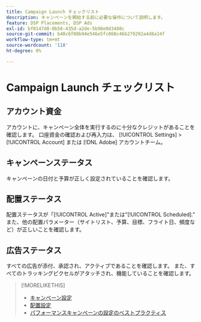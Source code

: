```yaml
---
title: Campaign Launch チェックリスト
description: キャンペーンを開始する前に必要な操作について説明します。
feature: DSP Placements, DSP Ads
exl-id: bf0147d0-0b58-435d-a2de-5b98e0d3488c
source-git-commit: b40c6f08b94e546e5fc068c46b279292a4d8a14f
workflow-type: tm+mt
source-wordcount: '118'
ht-degree: 0%

---
```


# Campaign Launch チェックリスト

## アカウント資金

アカウントに、キャンペーン全体を実行するのに十分なクレジットがあることを確認します。 口座資金の確認および再入力は、 [!UICONTROL Settings] > [!UICONTROL Account] または [!DNL Adobe] アカウントチーム。

## キャンペーンステータス

キャンペーンの日付と予算が正しく設定されていることを確認します。

## 配置ステータス

配置ステータスが「[!UICONTROL Active]&quot;または&quot;[!UICONTROL Scheduled].&quot; また、他の配置パラメーター（サイトリスト、予算、目標、フライト日、頻度など）が正しいことを確認します。

## 広告ステータス

すべての広告が添付、承認され、アクティブであることを確認します。 また、すべてのトラッキングピクセルがアタッチされ、機能していることを確認します。

>[!MORELIKETHIS]
>
>* [キャンペーン設定](/help/dsp/campaign-management/campaigns/campaign-settings.md)
>* [配置設定](/help/dsp/campaign-management/placements/placement-settings.md)
>* [パフォーマンスキャンペーンの設定のベストプラクティス](/help/dsp/optimization/campaign-best-practices-performance.md)

